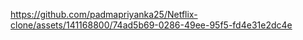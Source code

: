 https://github.com/padmapriyanka25/Netflix-clone/assets/141168800/74ad5b69-0286-49ee-95f5-fd4e31e2dc4e
